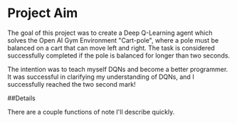 # Project Aim
The goal of this project was to create a Deep Q-Learning agent which solves the Open AI Gym Environment "Cart-pole", where a pole must be balanced on a cart that can move left and right. The task is considered successfully completed if the pole is balanced for longer than two seconds.

The intention was to teach myself DQNs and become a better programmer. It was successful in clarifying my understanding of DQNs, and I successfully reached the two second mark!

##Details

There are a couple functions of note I'll describe quickly.
